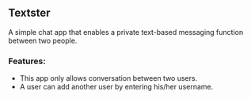 ## Textster

A simple chat app that enables a private text-based messaging function between two people.

### Features:
- This app only allows conversation between two users.
- A user can add another user by entering his/her username.